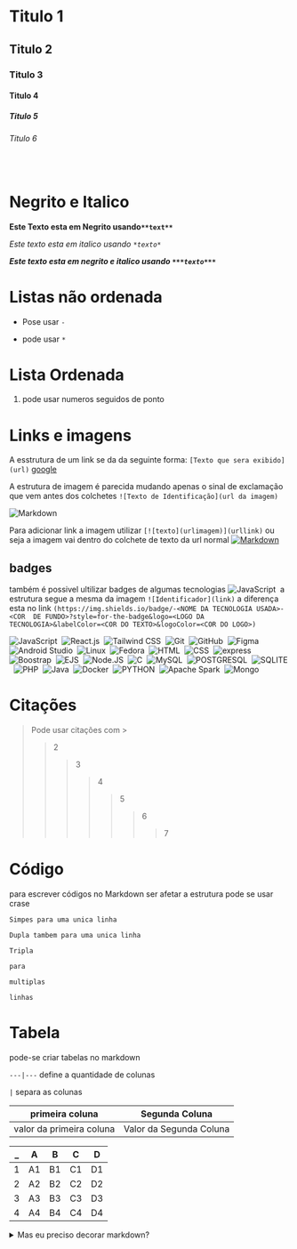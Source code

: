 # Titulo 1
## Titulo 2
### Titulo 3
#### Titulo 4
##### Titulo 5
###### Titulo 6

<br>

# Negrito e Italico

**Este Texto esta em Negrito usando`**text**`**

*Este texto esta em italico usando `*texto*`*

***Este texto esta em negrito e italico usando `***texto***`***

# Listas não ordenada
- Pose usar `-`
* pode usar `*`

# Lista Ordenada
1. pode usar numeros seguidos de ponto

# Links e imagens
A esstrutura de um link se da da seguinte forma:
`[Texto que sera exibido](url)`
[google](https://www.google.com.br/?hl=pt-BR)

A estrutura de imagem é parecida mudando apenas o sinal de exclamação que vem antes dos colchetes `![Texto de Identificação](url da imagem)` 

![Markdown](https://media.licdn.com/dms/image/v2/D4E12AQF_M3YGuJyKUQ/article-cover_image-shrink_720_1280/article-cover_image-shrink_720_1280/0/1681137344178?e=2147483647&v=beta&t=dxC3eNB1wvQI0mjae7t0sB8oBBrdHJMCU3f_CsurGU4)

Para adicionar link a imagem utilizar `[![texto](urlimagem)](urllink)` ou seja a imagem vai dentro do colchete de texto da url normal [![Markdown](https://mediamanager.com.br/wp-content/uploads/2023/04/O-que-e-Markdown.png)](https://www.markdownguide.org/)

## badges 

também é possivel ultilizar badges de algumas tecnologias ![JavaScript](https://img.shields.io/badge/-JavaScript-0D1117?style=for-the-badge&logo=javascript&labelColor=0D1117)&nbsp; a estrutura segue a mesma da imagem `![Identificador](link)` a diferença esta no link `(https://img.shields.io/badge/-<NOME DA TECNOLOGIA USADA>-<COR  DE FUNDO>?style=for-the-badge&logo=<LOGO DA TECNOLOGIA>&labelColor=<COR DO TEXTO>&logoColor=<COR DO LOGO>)`

![JavaScript](https://img.shields.io/badge/-JavaScript-0D1117?style=for-the-badge&logo=javascript&labelColor=0D1117&textColor=0D1117)&nbsp;
![React.js](https://img.shields.io/badge/-React-0D1117?style=for-the-badge&logo=react&labelColor=0D1117)&nbsp;
![Tailwind CSS](https://img.shields.io/badge/-Tailwind%20CSS-0D1117?style=for-the-badge&logo=tailwindcss&labelColor=0D1117)&nbsp;
![Git](https://img.shields.io/badge/-Git-0D1117?style=for-the-badge&logo=git&labelColor=0D1117)&nbsp;
![GitHub](https://img.shields.io/badge/-GitHub-0D1117?style=for-the-badge&logo=github&labelColor=0D1117)&nbsp;
![Figma](https://img.shields.io/badge/-figma-0D1117?style=for-the-badge&logo=figma&labelColor=0D1117)&nbsp;
![Android Studio](https://img.shields.io/badge/-android%20studio-0D1117?style=for-the-badge&logo=android%20studio&labelColor=0D1117)&nbsp;
![Linux](https://img.shields.io/badge/-Linux-0D1117?style=for-the-badge&logo=linux&labelColor=0D1117&logoColor=fff)&nbsp;
![Fedora](https://img.shields.io/badge/-Fedora-0D1117?style=for-the-badge&logo=fedora&labelColor=0D1117)&nbsp;
![HTML](https://img.shields.io/badge/-HTML%205-0D1117?style=for-the-badge&logo=HTML5&logoColor=FFA500&labelColor=0D1117)&nbsp;
![CSS](https://img.shields.io/badge/-CSS-0D1117?style=for-the-badge&logo=CSS3&logoColor=1572B6&labelColor=0D1117)&nbsp;
![express](https://img.shields.io/badge/-Express.js-0D1117?style=for-the-badge&logo=express&labelColor=0D1117)&nbsp;
![Boostrap](https://img.shields.io/badge/-boostrap-0D1117?style=for-the-badge&logo=bootstrap&labelColor=0D1117)&nbsp;
![EJS](https://img.shields.io/badge/-EJS-0D1117?style=for-the-badge&logo=ejs&labelColor=0D1117&textColor=0D1117)&nbsp;
![Node.JS](https://img.shields.io/badge/-Node.JS-0D1117?style=for-the-badge&logo=node.js&labelColor=0D1117&textColor=0D1117)&nbsp;
![C](https://img.shields.io/badge/-C-0D1117?style=for-the-badge&logo=C&labelColor=0D1117)&nbsp;
![MySQL](https://img.shields.io/badge/-mysql-0D1117?style=for-the-badge&logo=mysql&labelColor=0D1117)&nbsp;
![POSTGRESQL](https://img.shields.io/badge/-POSTGRESQL-0D1117?style=for-the-badge&logo=postgresql&labelColor=0D1117&textColor=0D1117)&nbsp;
![SQLITE](https://img.shields.io/badge/-SQLITE-0D1117?style=for-the-badge&logo=sqlite&labelColor=0D1117&textColor=0D1117)&nbsp;
![PHP](https://img.shields.io/badge/-PHP-0D1117?style=for-the-badge&logo=PHP&labelColor=0D1117)&nbsp;
![Java](https://img.shields.io/badge/-java-0D1117?style=for-the-badge&logo=openjdk&textColor=0D1117)&nbsp;
![Docker](https://img.shields.io/badge/-Docker-0D1117?style=for-the-badge&logo=Docker&labelColor=0D1117)&nbsp;
![PYTHON](https://img.shields.io/badge/-python-0D1117?style=for-the-badge&logo=python&labelColor=0D1117)&nbsp;
![Apache Spark](https://img.shields.io/badge/-Apache%20Spark-0D1117?style=for-the-badge&logo=apachespark&labelColor=0D1117)&nbsp;
![Mongo](https://img.shields.io/badge/-mongodb-0D1117?style=for-the-badge&logo=mongodb&labelColor=0D1117)&nbsp;


# Citações
> Pode usar citações com >
>> 2
>>> 3
>>>> 4
>>>>> 5
>>>>>> 6
>>>>>>> 7

# Código

para escrever códigos no Markdown ser afetar a estrutura pode se usar crase

` Simpes para uma unica linha `

`` Dupla tambem para uma unica linha ``

``` 
Tripla 

para 

multiplas

linhas 

```

# Tabela

pode-se criar tabelas no markdown

`---|---` define a quantidade de colunas 

`|` separa as colunas

primeira coluna | Segunda Coluna
---|---
valor da primeira coluna | Valor da Segunda Coluna

_|A|B|C|D
---|---|---|---|---
1|A1|B1|C1|D1|
2|A2|B2|C2|D2|
3|A3|B3|C3|D3|
4|A4|B4|C4|D4|


<details>
<summary>Mas eu preciso decorar markdown?</summary>
<div align='center'> 
<h1> NÃO</h1>
<h3>Também pode ser usado varias tags de HTML</h3>
<p><b>Não precisa ter medo do markdown</b></p>

</div>
</details>